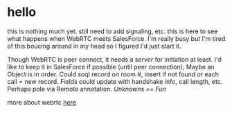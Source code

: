 # hello

this is nothing much yet. still need to add signaling, etc. this is here to see what happens when WebRTC meets SalesForce. I'm really busy but I'm tired of this boucing around in my head so I figured I'd just start it.

Though WebRTC is peer connect, it needs a _server_ for initiation at least. I'd like to keep it in SalesForce if possible (until peer connection); Maybe an Object is in order. Could soql record on room #, insert if not found _or_ each call = new record. Fields could update with handshake info, call length, etc. Perhaps pole via Remote annotation. _Unknowns == Fun_

more about webrtc [here](https://webrtc.github.io/samples/)